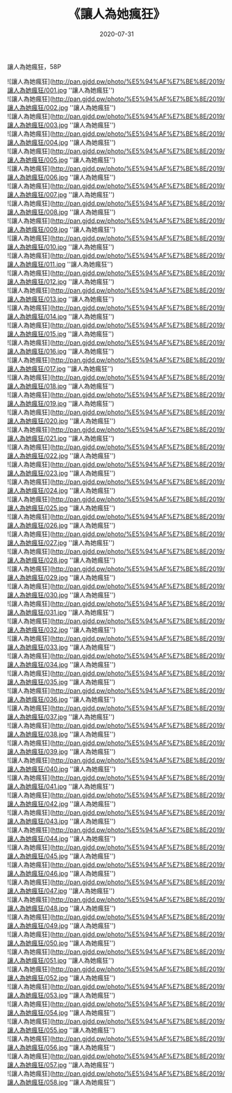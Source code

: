 ﻿---
layout: post
title:  《讓人為她瘋狂》
date:   2020-07-31
img: http://pan.gjdd.pw/photo/%E5%94%AF%E7%BE%8E/2019/讓人為她瘋狂/000.jpg
categories: [美女, 清纯, 唯美]
---

讓人為她瘋狂，58P

![讓人為她瘋狂](http://pan.gjdd.pw/photo/%E5%94%AF%E7%BE%8E/2019/讓人為她瘋狂/001.jpg ''讓人為她瘋狂'') <br>
![讓人為她瘋狂](http://pan.gjdd.pw/photo/%E5%94%AF%E7%BE%8E/2019/讓人為她瘋狂/002.jpg ''讓人為她瘋狂'') <br>
![讓人為她瘋狂](http://pan.gjdd.pw/photo/%E5%94%AF%E7%BE%8E/2019/讓人為她瘋狂/003.jpg ''讓人為她瘋狂'') <br>
![讓人為她瘋狂](http://pan.gjdd.pw/photo/%E5%94%AF%E7%BE%8E/2019/讓人為她瘋狂/004.jpg ''讓人為她瘋狂'') <br>
![讓人為她瘋狂](http://pan.gjdd.pw/photo/%E5%94%AF%E7%BE%8E/2019/讓人為她瘋狂/005.jpg ''讓人為她瘋狂'') <br>
![讓人為她瘋狂](http://pan.gjdd.pw/photo/%E5%94%AF%E7%BE%8E/2019/讓人為她瘋狂/006.jpg ''讓人為她瘋狂'') <br>
![讓人為她瘋狂](http://pan.gjdd.pw/photo/%E5%94%AF%E7%BE%8E/2019/讓人為她瘋狂/007.jpg ''讓人為她瘋狂'') <br>
![讓人為她瘋狂](http://pan.gjdd.pw/photo/%E5%94%AF%E7%BE%8E/2019/讓人為她瘋狂/008.jpg ''讓人為她瘋狂'') <br>
![讓人為她瘋狂](http://pan.gjdd.pw/photo/%E5%94%AF%E7%BE%8E/2019/讓人為她瘋狂/009.jpg ''讓人為她瘋狂'') <br>
![讓人為她瘋狂](http://pan.gjdd.pw/photo/%E5%94%AF%E7%BE%8E/2019/讓人為她瘋狂/010.jpg ''讓人為她瘋狂'') <br>
![讓人為她瘋狂](http://pan.gjdd.pw/photo/%E5%94%AF%E7%BE%8E/2019/讓人為她瘋狂/011.jpg ''讓人為她瘋狂'') <br>
![讓人為她瘋狂](http://pan.gjdd.pw/photo/%E5%94%AF%E7%BE%8E/2019/讓人為她瘋狂/012.jpg ''讓人為她瘋狂'') <br>
![讓人為她瘋狂](http://pan.gjdd.pw/photo/%E5%94%AF%E7%BE%8E/2019/讓人為她瘋狂/013.jpg ''讓人為她瘋狂'') <br>
![讓人為她瘋狂](http://pan.gjdd.pw/photo/%E5%94%AF%E7%BE%8E/2019/讓人為她瘋狂/014.jpg ''讓人為她瘋狂'') <br>
![讓人為她瘋狂](http://pan.gjdd.pw/photo/%E5%94%AF%E7%BE%8E/2019/讓人為她瘋狂/015.jpg ''讓人為她瘋狂'') <br>
![讓人為她瘋狂](http://pan.gjdd.pw/photo/%E5%94%AF%E7%BE%8E/2019/讓人為她瘋狂/016.jpg ''讓人為她瘋狂'') <br>
![讓人為她瘋狂](http://pan.gjdd.pw/photo/%E5%94%AF%E7%BE%8E/2019/讓人為她瘋狂/017.jpg ''讓人為她瘋狂'') <br>
![讓人為她瘋狂](http://pan.gjdd.pw/photo/%E5%94%AF%E7%BE%8E/2019/讓人為她瘋狂/018.jpg ''讓人為她瘋狂'') <br>
![讓人為她瘋狂](http://pan.gjdd.pw/photo/%E5%94%AF%E7%BE%8E/2019/讓人為她瘋狂/019.jpg ''讓人為她瘋狂'') <br>
![讓人為她瘋狂](http://pan.gjdd.pw/photo/%E5%94%AF%E7%BE%8E/2019/讓人為她瘋狂/020.jpg ''讓人為她瘋狂'') <br>
![讓人為她瘋狂](http://pan.gjdd.pw/photo/%E5%94%AF%E7%BE%8E/2019/讓人為她瘋狂/021.jpg ''讓人為她瘋狂'') <br>
![讓人為她瘋狂](http://pan.gjdd.pw/photo/%E5%94%AF%E7%BE%8E/2019/讓人為她瘋狂/022.jpg ''讓人為她瘋狂'') <br>
![讓人為她瘋狂](http://pan.gjdd.pw/photo/%E5%94%AF%E7%BE%8E/2019/讓人為她瘋狂/023.jpg ''讓人為她瘋狂'') <br>
![讓人為她瘋狂](http://pan.gjdd.pw/photo/%E5%94%AF%E7%BE%8E/2019/讓人為她瘋狂/024.jpg ''讓人為她瘋狂'') <br>
![讓人為她瘋狂](http://pan.gjdd.pw/photo/%E5%94%AF%E7%BE%8E/2019/讓人為她瘋狂/025.jpg ''讓人為她瘋狂'') <br>
![讓人為她瘋狂](http://pan.gjdd.pw/photo/%E5%94%AF%E7%BE%8E/2019/讓人為她瘋狂/026.jpg ''讓人為她瘋狂'') <br>
![讓人為她瘋狂](http://pan.gjdd.pw/photo/%E5%94%AF%E7%BE%8E/2019/讓人為她瘋狂/027.jpg ''讓人為她瘋狂'') <br>
![讓人為她瘋狂](http://pan.gjdd.pw/photo/%E5%94%AF%E7%BE%8E/2019/讓人為她瘋狂/028.jpg ''讓人為她瘋狂'') <br>
![讓人為她瘋狂](http://pan.gjdd.pw/photo/%E5%94%AF%E7%BE%8E/2019/讓人為她瘋狂/029.jpg ''讓人為她瘋狂'') <br>
![讓人為她瘋狂](http://pan.gjdd.pw/photo/%E5%94%AF%E7%BE%8E/2019/讓人為她瘋狂/030.jpg ''讓人為她瘋狂'') <br>
![讓人為她瘋狂](http://pan.gjdd.pw/photo/%E5%94%AF%E7%BE%8E/2019/讓人為她瘋狂/031.jpg ''讓人為她瘋狂'') <br>
![讓人為她瘋狂](http://pan.gjdd.pw/photo/%E5%94%AF%E7%BE%8E/2019/讓人為她瘋狂/032.jpg ''讓人為她瘋狂'') <br>
![讓人為她瘋狂](http://pan.gjdd.pw/photo/%E5%94%AF%E7%BE%8E/2019/讓人為她瘋狂/033.jpg ''讓人為她瘋狂'') <br>
![讓人為她瘋狂](http://pan.gjdd.pw/photo/%E5%94%AF%E7%BE%8E/2019/讓人為她瘋狂/034.jpg ''讓人為她瘋狂'') <br>
![讓人為她瘋狂](http://pan.gjdd.pw/photo/%E5%94%AF%E7%BE%8E/2019/讓人為她瘋狂/035.jpg ''讓人為她瘋狂'') <br>
![讓人為她瘋狂](http://pan.gjdd.pw/photo/%E5%94%AF%E7%BE%8E/2019/讓人為她瘋狂/036.jpg ''讓人為她瘋狂'') <br>
![讓人為她瘋狂](http://pan.gjdd.pw/photo/%E5%94%AF%E7%BE%8E/2019/讓人為她瘋狂/037.jpg ''讓人為她瘋狂'') <br>
![讓人為她瘋狂](http://pan.gjdd.pw/photo/%E5%94%AF%E7%BE%8E/2019/讓人為她瘋狂/038.jpg ''讓人為她瘋狂'') <br>
![讓人為她瘋狂](http://pan.gjdd.pw/photo/%E5%94%AF%E7%BE%8E/2019/讓人為她瘋狂/039.jpg ''讓人為她瘋狂'') <br>
![讓人為她瘋狂](http://pan.gjdd.pw/photo/%E5%94%AF%E7%BE%8E/2019/讓人為她瘋狂/040.jpg ''讓人為她瘋狂'') <br>
![讓人為她瘋狂](http://pan.gjdd.pw/photo/%E5%94%AF%E7%BE%8E/2019/讓人為她瘋狂/041.jpg ''讓人為她瘋狂'') <br>
![讓人為她瘋狂](http://pan.gjdd.pw/photo/%E5%94%AF%E7%BE%8E/2019/讓人為她瘋狂/042.jpg ''讓人為她瘋狂'') <br>
![讓人為她瘋狂](http://pan.gjdd.pw/photo/%E5%94%AF%E7%BE%8E/2019/讓人為她瘋狂/043.jpg ''讓人為她瘋狂'') <br>
![讓人為她瘋狂](http://pan.gjdd.pw/photo/%E5%94%AF%E7%BE%8E/2019/讓人為她瘋狂/044.jpg ''讓人為她瘋狂'') <br>
![讓人為她瘋狂](http://pan.gjdd.pw/photo/%E5%94%AF%E7%BE%8E/2019/讓人為她瘋狂/045.jpg ''讓人為她瘋狂'') <br>
![讓人為她瘋狂](http://pan.gjdd.pw/photo/%E5%94%AF%E7%BE%8E/2019/讓人為她瘋狂/046.jpg ''讓人為她瘋狂'') <br>
![讓人為她瘋狂](http://pan.gjdd.pw/photo/%E5%94%AF%E7%BE%8E/2019/讓人為她瘋狂/047.jpg ''讓人為她瘋狂'') <br>
![讓人為她瘋狂](http://pan.gjdd.pw/photo/%E5%94%AF%E7%BE%8E/2019/讓人為她瘋狂/048.jpg ''讓人為她瘋狂'') <br>
![讓人為她瘋狂](http://pan.gjdd.pw/photo/%E5%94%AF%E7%BE%8E/2019/讓人為她瘋狂/049.jpg ''讓人為她瘋狂'') <br>
![讓人為她瘋狂](http://pan.gjdd.pw/photo/%E5%94%AF%E7%BE%8E/2019/讓人為她瘋狂/050.jpg ''讓人為她瘋狂'') <br>
![讓人為她瘋狂](http://pan.gjdd.pw/photo/%E5%94%AF%E7%BE%8E/2019/讓人為她瘋狂/051.jpg ''讓人為她瘋狂'') <br>
![讓人為她瘋狂](http://pan.gjdd.pw/photo/%E5%94%AF%E7%BE%8E/2019/讓人為她瘋狂/052.jpg ''讓人為她瘋狂'') <br>
![讓人為她瘋狂](http://pan.gjdd.pw/photo/%E5%94%AF%E7%BE%8E/2019/讓人為她瘋狂/053.jpg ''讓人為她瘋狂'') <br>
![讓人為她瘋狂](http://pan.gjdd.pw/photo/%E5%94%AF%E7%BE%8E/2019/讓人為她瘋狂/054.jpg ''讓人為她瘋狂'') <br>
![讓人為她瘋狂](http://pan.gjdd.pw/photo/%E5%94%AF%E7%BE%8E/2019/讓人為她瘋狂/055.jpg ''讓人為她瘋狂'') <br>
![讓人為她瘋狂](http://pan.gjdd.pw/photo/%E5%94%AF%E7%BE%8E/2019/讓人為她瘋狂/056.jpg ''讓人為她瘋狂'') <br>
![讓人為她瘋狂](http://pan.gjdd.pw/photo/%E5%94%AF%E7%BE%8E/2019/讓人為她瘋狂/057.jpg ''讓人為她瘋狂'') <br>
![讓人為她瘋狂](http://pan.gjdd.pw/photo/%E5%94%AF%E7%BE%8E/2019/讓人為她瘋狂/058.jpg ''讓人為她瘋狂'') <br>
